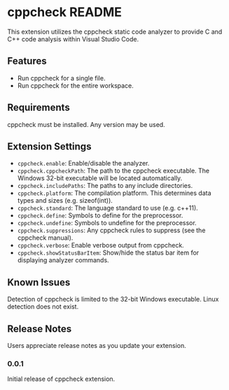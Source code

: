# cppcheck README

This extension utilizes the cppcheck static code analyzer to provide C and C++ code analysis within Visual Studio Code.

## Features

- Run cppcheck for a single file.
- Run cppcheck for the entire workspace.

## Requirements

cppcheck must be installed. Any version may be used.

## Extension Settings

* `cppcheck.enable`: Enable/disable the analyzer.
* `cppcheck.cppcheckPath`: The path to the cppcheck executable. The Windows 32-bit executable will be located automatically.
* `cppcheck.includePaths`: The paths to any include directories.
* `cppcheck.platform`: The compilation platform. This determines data types and sizes (e.g. sizeof(int)).
* `cppcheck.standard`: The language standard to use (e.g. c++11).
* `cppcheck.define`: Symbols to define for the preprocessor.
* `cppcheck.undefine`: Symbols to undefine for the preprocessor.
* `cppcheck.suppressions`: Any cppcheck rules to suppress (see the cppcheck manual).
* `cppcheck.verbose`: Enable verbose output from cppcheck.
* `cppcheck.showStatusBarItem`: Show/hide the status bar item for displaying analyzer commands.

## Known Issues

Detection of cppcheck is limited to the 32-bit Windows executable. Linux detection does not exist.

## Release Notes

Users appreciate release notes as you update your extension.

### 0.0.1

Initial release of cppcheck extension.

